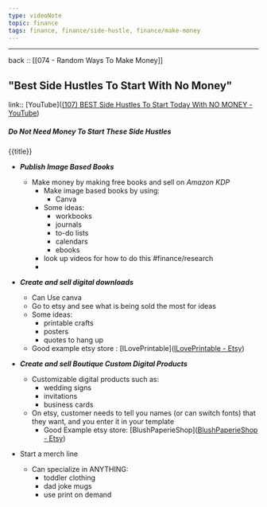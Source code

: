 ```yaml
---
type: videoNote
topic: finance
tags: finance, finance/side-hustle, finance/make-money
---
```

_____
back :: [[074 - Random Ways To Make Money]]



## "Best Side Hustles To Start With No Money"
link::  [YouTube]([(107) BEST Side Hustles To Start Today With NO MONEY - YouTube](https://www.youtube.com/watch?v=fQTsmtXBkew))

##### Do Not Need Money To Start These Side Hustles

{{title}}

- ***Publish Image Based Books***
	- Make money by making free books and sell on *Amazon KDP*
		- Make image based books by using:
			- Canva
		- Some ideas:
			- workbooks
			- journals
			- to-do lists
			- calendars 
			- ebooks
		- look up videos for how to do this #finance/research
		- 
-  ***Create and sell digital downloads***
	- Can Use canva
	- Go to etsy and see what is being sold the most for ideas
	- Some ideas:
		- printable crafts
		- posters
		- quotes to hang up
	- Good example etsy store : [ILovePrintable]([ILovePrintable - Etsy](https://www.etsy.com/shop/ILovePrintable?ref=shop_sugg))
- ***Create and sell Boutique Custom Digital Products***
	- Customizable digital products such as:
		- wedding signs
		- invitations
		- business cards
	- On etsy, customer needs to tell you names (or can switch fonts) that they want, and you enter it in your template
		- Good Example etsy store: [BlushPaperieShop]([BlushPaperieShop - Etsy](https://www.etsy.com/shop/BlushPaperieShop?ref=shop_sugg_market))


- Start a merch line
	- Can specialize in ANYTHING:
		- toddler clothing
		- dad joke mugs
		- use print on demand